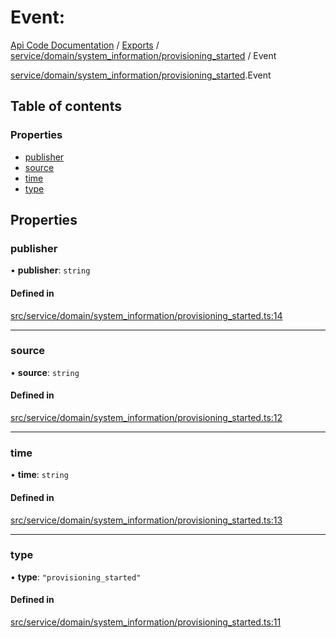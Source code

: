 # Event: 
 
[Api Code Documentation](../README.md) / [Exports](../modules.md) / [service/domain/system\_information/provisioning\_started](../modules/service_domain_system_information_provisioning_started.md) / Event

[service/domain/system_information/provisioning_started](../modules/service_domain_system_information_provisioning_started.md).Event

## Table of contents

### Properties

- [publisher](service_domain_system_information_provisioning_started.Event.md#publisher)
- [source](service_domain_system_information_provisioning_started.Event.md#source)
- [time](service_domain_system_information_provisioning_started.Event.md#time)
- [type](service_domain_system_information_provisioning_started.Event.md#type)

## Properties

### publisher

• **publisher**: `string`

#### Defined in

[src/service/domain/system_information/provisioning_started.ts:14](https://github.com/openkfw/TruBudget/blob/b9aaff0/api/src/service/domain/system_information/provisioning_started.ts#L14)

___

### source

• **source**: `string`

#### Defined in

[src/service/domain/system_information/provisioning_started.ts:12](https://github.com/openkfw/TruBudget/blob/b9aaff0/api/src/service/domain/system_information/provisioning_started.ts#L12)

___

### time

• **time**: `string`

#### Defined in

[src/service/domain/system_information/provisioning_started.ts:13](https://github.com/openkfw/TruBudget/blob/b9aaff0/api/src/service/domain/system_information/provisioning_started.ts#L13)

___

### type

• **type**: ``"provisioning_started"``

#### Defined in

[src/service/domain/system_information/provisioning_started.ts:11](https://github.com/openkfw/TruBudget/blob/b9aaff0/api/src/service/domain/system_information/provisioning_started.ts#L11)
